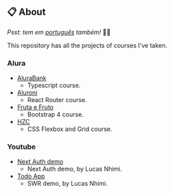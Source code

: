 ## :clipboard: About

*Psst: tem em [português](/README-pt.md) também!* :raising_hand_man:

This repository has all the projects of courses I've taken.

### Alura

- [AluraBank](/alura/alurabank)
  - Typescript course.
- [Aluroni](/alura/aluroni)
  - React Router course.
- [Fruta e Fruto](/alura/fruta-e-fruto)
  - Bootstrap 4 course.
- [HZC](/alura/HZC)
  - CSS Flexbox and Grid course.

### Youtube

- [Next Auth demo](/youtube/next-auth-demo)
  - Next Auth demo, by Lucas Nhimi.
- [Todo App](/youtube/todo-app)
  - SWR demo, by Lucas Nhimi.